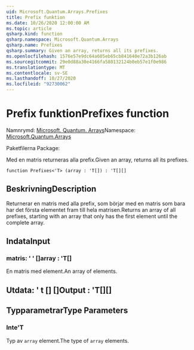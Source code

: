 ```yaml
---
uid: Microsoft.Quantum.Arrays.Prefixes
title: Prefix funktion
ms.date: 10/26/2020 12:00:00 AM
ms.topic: article
qsharp.kind: function
qsharp.namespace: Microsoft.Quantum.Arrays
qsharp.name: Prefixes
qsharp.summary: Given an array, returns all its prefixes.
ms.openlocfilehash: 1576e57e9dc64a605eb65cb841640e72a3b126ab
ms.sourcegitcommit: 29e0d88a30e4166fa580132124b0eb57e1f0e986
ms.translationtype: MT
ms.contentlocale: sv-SE
ms.lasthandoff: 10/27/2020
ms.locfileid: "92730062"
---
```

# <a name="prefixes-function"></a><span data-ttu-id="ae43d-102">Prefix funktion</span><span class="sxs-lookup"><span data-stu-id="ae43d-102">Prefixes function</span></span>

<span data-ttu-id="ae43d-103">Namnrymd: [Microsoft. Quantum. Arrays](xref:Microsoft.Quantum.Arrays)</span><span class="sxs-lookup"><span data-stu-id="ae43d-103">Namespace: [Microsoft.Quantum.Arrays](xref:Microsoft.Quantum.Arrays)</span></span>

<span data-ttu-id="ae43d-104">Paketfilerna [](https://nuget.org/packages/)</span><span class="sxs-lookup"><span data-stu-id="ae43d-104">Package: [](https://nuget.org/packages/)</span></span>


<span data-ttu-id="ae43d-105">Med en matris returneras alla prefix.</span><span class="sxs-lookup"><span data-stu-id="ae43d-105">Given an array, returns all its prefixes.</span></span>

```qsharp
function Prefixes<'T> (array : 'T[]) : 'T[][]
```


## <a name="description"></a><span data-ttu-id="ae43d-106">Beskrivning</span><span class="sxs-lookup"><span data-stu-id="ae43d-106">Description</span></span>

<span data-ttu-id="ae43d-107">Returnerar en matris med alla prefix, som börjar med en matris som bara har det första elementet fram till hela matrisen.</span><span class="sxs-lookup"><span data-stu-id="ae43d-107">Returns an array of all prefixes, starting with an array that only has the first element until the complete array.</span></span>

## <a name="input"></a><span data-ttu-id="ae43d-108">Indata</span><span class="sxs-lookup"><span data-stu-id="ae43d-108">Input</span></span>

### <a name="array--t"></a><span data-ttu-id="ae43d-109">matris: ' ' []</span><span class="sxs-lookup"><span data-stu-id="ae43d-109">array : 'T[]</span></span>

<span data-ttu-id="ae43d-110">En matris med element.</span><span class="sxs-lookup"><span data-stu-id="ae43d-110">An array of elements.</span></span>



## <a name="output--t"></a><span data-ttu-id="ae43d-111">Utdata: ' t [] []</span><span class="sxs-lookup"><span data-stu-id="ae43d-111">Output : 'T[][]</span></span>



## <a name="type-parameters"></a><span data-ttu-id="ae43d-112">Typparametrar</span><span class="sxs-lookup"><span data-stu-id="ae43d-112">Type Parameters</span></span>

### <a name="t"></a><span data-ttu-id="ae43d-113">Inte</span><span class="sxs-lookup"><span data-stu-id="ae43d-113">'T</span></span>

<span data-ttu-id="ae43d-114">Typ av `array` element.</span><span class="sxs-lookup"><span data-stu-id="ae43d-114">The type of `array` elements.</span></span>